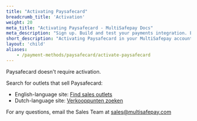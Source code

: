 ```yaml
---
title: "Activating Paysafecard"
breadcrumb_title: 'Activation'
weight: 20
meta_title: "Activating Paysafecard - MultiSafepay Docs"
meta_description: "Sign up. Build and test your payments integration. Explore our products and services. Use our API reference, SDKs, and wrappers. Get support."
short_description: "Activating Paysafecard in your MultiSafepay account and backend"
layout: 'child'
aliases: 
    - /payment-methods/paysafecard/activate-paysafecard
---
```


Paysafecard doesn't require activation.

Search for outlets that sell Paysafecard:

- English-language site: [Find sales outlets](https://www.paysafecard.com/en-gb/buy/find-sales-outlets/)
- Dutch-language site: [Verkooppunten zoeken](https://www.paysafecard.com/nl-nl/kopen/verkooppunten-zoeken)

For any questions, email the Sales Team at <sales@multisafepay.com>
